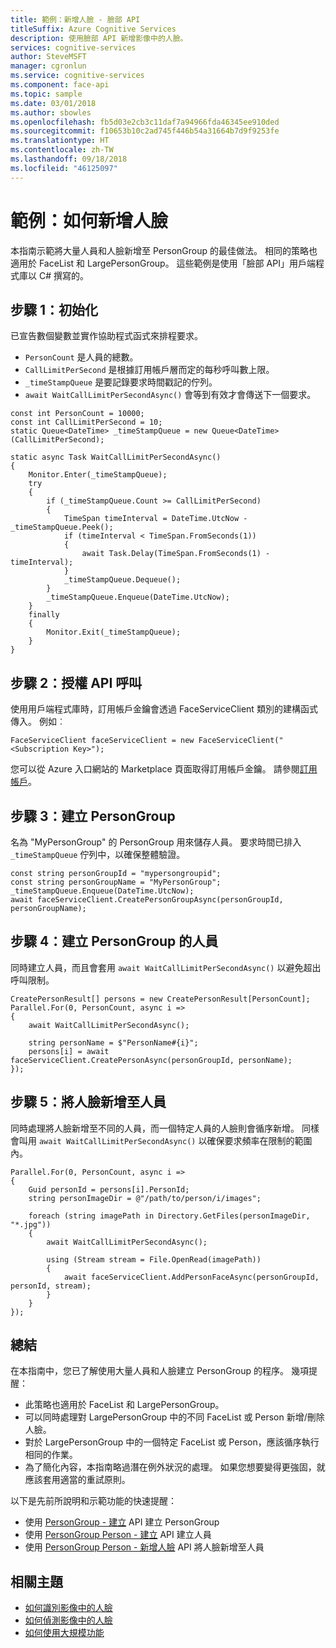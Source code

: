 ```yaml
---
title: 範例：新增人臉 - 臉部 API
titleSuffix: Azure Cognitive Services
description: 使用臉部 API 新增影像中的人臉。
services: cognitive-services
author: SteveMSFT
manager: cgronlun
ms.service: cognitive-services
ms.component: face-api
ms.topic: sample
ms.date: 03/01/2018
ms.author: sbowles
ms.openlocfilehash: fb5d03e2cb3c11daf7a94966fda46345ee910ded
ms.sourcegitcommit: f10653b10c2ad745f446b54a31664b7d9f9253fe
ms.translationtype: HT
ms.contentlocale: zh-TW
ms.lasthandoff: 09/18/2018
ms.locfileid: "46125097"
---
```

# <a name="example-how-to-add-faces"></a>範例：如何新增人臉

本指南示範將大量人員和人臉新增至 PersonGroup 的最佳做法。
相同的策略也適用於 FaceList 和 LargePersonGroup。
這些範例是使用「臉部 API」用戶端程式庫以 C# 撰寫的。

## <a name="step-1-initialization"></a>步驟 1：初始化

已宣告數個變數並實作協助程式函式來排程要求。

- `PersonCount` 是人員的總數。
- `CallLimitPerSecond` 是根據訂用帳戶層而定的每秒呼叫數上限。
- `_timeStampQueue` 是要記錄要求時間戳記的佇列。
- `await WaitCallLimitPerSecondAsync()` 會等到有效才會傳送下一個要求。

```CSharp
const int PersonCount = 10000;
const int CallLimitPerSecond = 10;
static Queue<DateTime> _timeStampQueue = new Queue<DateTime>(CallLimitPerSecond);

static async Task WaitCallLimitPerSecondAsync()
{
    Monitor.Enter(_timeStampQueue);
    try
    {
        if (_timeStampQueue.Count >= CallLimitPerSecond)
        {
            TimeSpan timeInterval = DateTime.UtcNow - _timeStampQueue.Peek();
            if (timeInterval < TimeSpan.FromSeconds(1))
            {
                await Task.Delay(TimeSpan.FromSeconds(1) - timeInterval);
            }
            _timeStampQueue.Dequeue();
        }
        _timeStampQueue.Enqueue(DateTime.UtcNow);
    }
    finally
    {
        Monitor.Exit(_timeStampQueue);
    }
}
```

## <a name="step-2-authorize-the-api-call"></a>步驟 2：授權 API 呼叫

使用用戶端程式庫時，訂用帳戶金鑰會透過 FaceServiceClient 類別的建構函式傳入。 例如︰

```CSharp
FaceServiceClient faceServiceClient = new FaceServiceClient("<Subscription Key>");
```

您可以從 Azure 入口網站的 Marketplace 頁面取得訂用帳戶金鑰。 請參閱[訂用帳戶](https://www.microsoft.com/cognitive-services/en-us/sign-up)。

## <a name="step-3-create-the-persongroup"></a>步驟 3：建立 PersonGroup

名為 "MyPersonGroup" 的 PersonGroup 用來儲存人員。
要求時間已排入 `_timeStampQueue` 佇列中，以確保整體驗證。

```CSharp
const string personGroupId = "mypersongroupid";
const string personGroupName = "MyPersonGroup";
_timeStampQueue.Enqueue(DateTime.UtcNow);
await faceServiceClient.CreatePersonGroupAsync(personGroupId, personGroupName);
```

## <a name="step-4-create-the-persons-to-the-persongroup"></a>步驟 4：建立 PersonGroup 的人員

同時建立人員，而且會套用 `await WaitCallLimitPerSecondAsync()` 以避免超出呼叫限制。

```CSharp
CreatePersonResult[] persons = new CreatePersonResult[PersonCount];
Parallel.For(0, PersonCount, async i =>
{
    await WaitCallLimitPerSecondAsync();

    string personName = $"PersonName#{i}";
    persons[i] = await faceServiceClient.CreatePersonAsync(personGroupId, personName);
});
```

## <a name="step-5-add-faces-to-the-persons"></a>步驟 5：將人臉新增至人員

同時處理將人臉新增至不同的人員，而一個特定人員的人臉則會循序新增。
同樣會叫用 `await WaitCallLimitPerSecondAsync()` 以確保要求頻率在限制的範圍內。

```CSharp
Parallel.For(0, PersonCount, async i =>
{
    Guid personId = persons[i].PersonId;
    string personImageDir = @"/path/to/person/i/images";

    foreach (string imagePath in Directory.GetFiles(personImageDir, "*.jpg"))
    {
        await WaitCallLimitPerSecondAsync();

        using (Stream stream = File.OpenRead(imagePath))
        {
            await faceServiceClient.AddPersonFaceAsync(personGroupId, personId, stream);
        }
    }
});
```

## <a name="summary"></a>總結

在本指南中，您已了解使用大量人員和人臉建立 PersonGroup 的程序。 幾項提醒：

- 此策略也適用於 FaceList 和 LargePersonGroup。
- 可以同時處理對 LargePersonGroup 中的不同 FaceList 或 Person 新增/刪除人臉。
- 對於 LargePersonGroup 中的一個特定 FaceList 或 Person，應該循序執行相同的作業。
- 為了簡化內容，本指南略過潛在例外狀況的處理。 如果您想要變得更強固，就應該套用適當的重試原則。

以下是先前所說明和示範功能的快速提醒：

- 使用 [PersonGroup - 建立](https://westus.dev.cognitive.microsoft.com/docs/services/563879b61984550e40cbbe8d/operations/563879b61984550f30395244) API 建立 PersonGroup
- 使用 [PersonGroup Person - 建立](https://westus.dev.cognitive.microsoft.com/docs/services/563879b61984550e40cbbe8d/operations/563879b61984550f3039523c) API 建立人員
- 使用 [PersonGroup Person - 新增人臉](https://westus.dev.cognitive.microsoft.com/docs/services/563879b61984550e40cbbe8d/operations/563879b61984550f3039523b) API 將人臉新增至人員

## <a name="related-topics"></a>相關主題

- [如何識別影像中的人臉](HowtoIdentifyFacesinImage.md)
- [如何偵測影像中的人臉](HowtoDetectFacesinImage.md)
- [如何使用大規模功能](how-to-use-large-scale.md)
